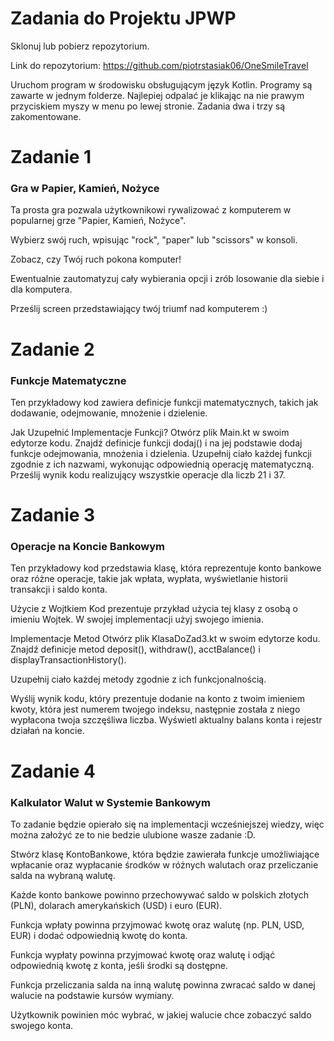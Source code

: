# Zadania do Projektu JPWP

Sklonuj lub pobierz repozytorium.

Link do repozytorium: https://github.com/piotrstasiak06/OneSmileTravel

Uruchom program w środowisku obsługującym język Kotlin.
Programy są zawarte w jednym folderze. Najlepiej odpalać je klikając na nie prawym przyciskiem myszy w menu po lewej stronie. Zadania dwa i trzy są zakomentowane.

# Zadanie 1
### Gra w Papier, Kamień, Nożyce
Ta prosta gra pozwala użytkownikowi rywalizować z komputerem w popularnej grze "Papier, Kamień, Nożyce".

Wybierz swój ruch, wpisując "rock", "paper" lub "scissors" w konsoli.

Zobacz, czy Twój ruch pokona komputer!

Ewentualnie zautomatyzuj cały wybierania opcji i zrób losowanie dla siebie i dla komputera.

Prześlij screen przedstawiający twój triumf nad komputerem :)

# Zadanie 2
### Funkcje Matematyczne
Ten przykładowy kod zawiera definicje funkcji matematycznych, takich jak dodawanie, odejmowanie, mnożenie i dzielenie.

Jak Uzupełnić Implementacje Funkcji?
Otwórz plik Main.kt w swoim edytorze kodu.
Znajdź definicje funkcji dodaj() i na jej podstawie dodaj funkcje odejmowania, mnożenia i dzielenia.
Uzupełnij ciało każdej funkcji zgodnie z ich nazwami, wykonując odpowiednią operację matematyczną.
Prześlij wynik kodu realizujący wszystkie operacje dla liczb 21 i 37.

# Zadanie 3
### Operacje na Koncie Bankowym

Ten przykładowy kod przedstawia klasę, która reprezentuje konto bankowe oraz różne operacje, takie jak wpłata, wypłata, wyświetlanie historii transakcji i saldo konta.

Użycie z Wojtkiem
Kod prezentuje przykład użycia tej klasy z osobą o imieniu Wojtek. W swojej implementacji użyj swojego imienia.

Implementacje Metod
Otwórz plik KlasaDoZad3.kt w swoim edytorze kodu.
Znajdź definicje metod deposit(), withdraw(), acctBalance() i displayTransactionHistory().

Uzupełnij ciało każdej metody zgodnie z ich funkcjonalnością.

Wyślij wynik kodu, który prezentuje dodanie na konto z twoim imieniem kwoty, która jest numerem twojego indeksu, następnie została z niego wypłacona twoja szczęśliwa liczba. Wyświetl aktualny balans konta i rejestr działań na koncie.


# Zadanie 4
### Kalkulator Walut w Systemie Bankowym

To zadanie będzie opierało się na implementacji wcześniejszej wiedzy, więc można założyć ze to nie bedzie ulubione wasze zadanie :D.

Stwórz klasę KontoBankowe, która będzie zawierała funkcje umożliwiające wpłacanie oraz wypłacanie środków w różnych walutach oraz przeliczanie salda na wybraną walutę.

Każde konto bankowe powinno przechowywać saldo w polskich złotych (PLN), dolarach amerykańskich (USD) i euro (EUR).

Funkcja wpłaty powinna przyjmować kwotę oraz walutę (np. PLN, USD, EUR) i dodać odpowiednią kwotę do konta.

Funkcja wypłaty powinna przyjmować kwotę oraz walutę i odjąć odpowiednią kwotę z konta, jeśli środki są dostępne.

Funkcja przeliczania salda na inną walutę powinna zwracać saldo w danej walucie na podstawie kursów wymiany.

Użytkownik powinien móc wybrać, w jakiej walucie chce zobaczyć saldo swojego konta.



